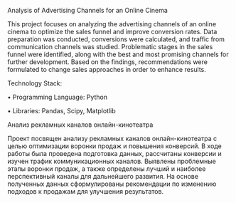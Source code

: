 Analysis of Advertising Channels for an Online Cinema

This project focuses on analyzing the advertising channels of an online cinema to optimize the sales funnel and improve conversion rates. Data preparation was conducted, conversions were calculated, and traffic from communication channels was studied. Problematic stages in the sales funnel were identified, along with the best and most promising channels for further development. Based on the findings, recommendations were formulated to change sales approaches in order to enhance results.

Technology Stack:

•	Programming Language: Python

•	Libraries: Pandas, Scipy, Matplotlib

Анализ рекламных каналов онлайн-кинотеатра

Проект посвящен анализу рекламных каналов онлайн-кинотеатра с целью оптимизации воронки продаж и повышения конверсий. В ходе работы была проведена подготовка данных, рассчитаны конверсии и изучен трафик коммуникационных каналов. Выявлены проблемные этапы воронки продаж, а также определены лучший и наиболее перспективный каналы для дальнейшего развития. На основе полученных данных сформулированы рекомендации по изменению подходов к продажам для улучшения результатов.
